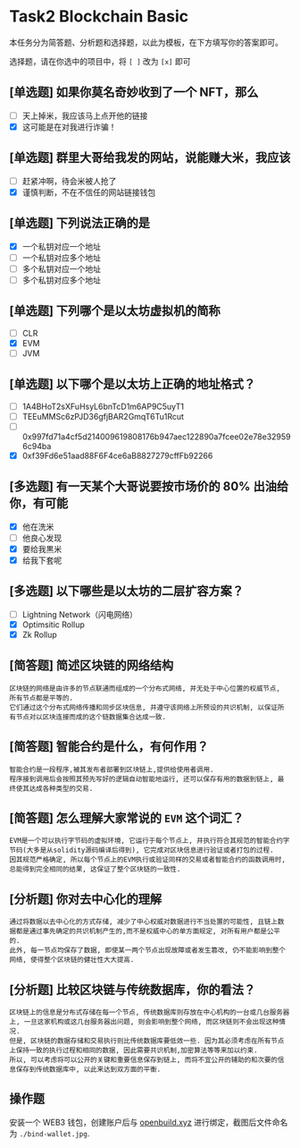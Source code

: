 # Task2 Blockchain Basic

本任务分为简答题、分析题和选择题，以此为模板，在下方填写你的答案即可。

选择题，请在你选中的项目中，将 `[ ]` 改为 `[x]` 即可

## [单选题] 如果你莫名奇妙收到了一个 NFT，那么

- [ ] 天上掉米，我应该马上点开他的链接
- [x] 这可能是在对我进行诈骗！

## [单选题] 群里大哥给我发的网站，说能赚大米，我应该

- [ ] 赶紧冲啊，待会米被人抢了
- [x] 谨慎判断，不在不信任的网站链接钱包

## [单选题] 下列说法正确的是

- [x] 一个私钥对应一个地址
- [ ] 一个私钥对应多个地址
- [ ] 多个私钥对应一个地址
- [ ] 多个私钥对应多个地址

## [单选题] 下列哪个是以太坊虚拟机的简称

- [ ] CLR
- [x] EVM
- [ ] JVM

## [单选题] 以下哪个是以太坊上正确的地址格式？

- [ ] 1A4BHoT2sXFuHsyL6bnTcD1m6AP9C5uyT1
- [ ] TEEuMMSc6zPJD36gfjBAR2GmqT6Tu1Rcut
- [ ] 0x997fd71a4cf5d214009619808176b947aec122890a7fcee02e78e329596c94ba
- [x] 0xf39Fd6e51aad88F6F4ce6aB8827279cffFb92266

## [多选题] 有一天某个大哥说要按市场价的 80% 出油给你，有可能

- [x] 他在洗米
- [ ] 他良心发现
- [x] 要给我黒米
- [x] 给我下套呢

## [多选题] 以下哪些是以太坊的二层扩容方案？

- [ ] Lightning Network（闪电网络）
- [x] Optimsitic Rollup
- [x] Zk Rollup

## [简答题] 简述区块链的网络结构

```
区块链的网络是由许多的节点联通而组成的一个分布式网络, 并无处于中心位置的权威节点, 所有节点都是平等的.  
它们通过这个分布式网络传播和同步区块信息, 并遵守该网络上所预设的共识机制, 以保证所有节点对以区块连接而成的这个链数据集合达成一致.
```

## [简答题] 智能合约是什么，有何作用？

```
智能合约是一段程序,被其发布者部署到区块链上,提供给使用者调用.  
程序接到调用后会按照其预先写好的逻辑自动智能地运行, 还可以保存有用的数据到链上, 最终使其达成各种类型的交易.
```

## [简答题] 怎么理解大家常说的 `EVM` 这个词汇？

```
EVM是一个可以执行字节码的虚拟环境, 它运行于每个节点上, 并执行符合其规范的智能合约字节码(大多是从solidity源码编译后得到), 它完成对区块信息进行验证或者打包的过程.  
因其规范严格确定, 所以每个节点上的EVM执行或验证同样的交易或者智能合约的函数调用时,总能得到完全相同的结果, 这保证了整个区块链的一致性.
```

## [分析题] 你对去中心化的理解

```
通过将数据以去中心化的方式存储, 减少了中心权威对数据进行不当处置的可能性, 且链上数据都是通过事先确定的共识机制产生的,而不是权威中心的单方面规定, 对所有用户都是公平的.  
此外, 每一节点均保存了数据, 即使某一两个节点出现故障或者发生篡改, 仍不能影响到整个网络, 使得整个区块链的健壮性大大提高.
```

## [分析题] 比较区块链与传统数据库，你的看法？

```
区块链上的信息是分布式存储在每一个节点, 传统数据库则存放在中心机构的一台或几台服务器上, 一旦这家机构或这几台服务器出问题, 则会影响到整个网络, 而区块链则不会出现这种情况.  
但是, 区块链的数据存储和交易执行则比传统数据库要低效一些. 因为其必须考虑在所有节点上保持一致的执行过程和相同的数据, 因此需要共识机制,加密算法等等来加以约束.  
所以, 可以考虑将可以公开的关键和重要信息保存到链上, 而将不宜公开的辅助的和次要的信息保存到传统数据库中, 以此来达到双方面的平衡.
```

## 操作题

安装一个 WEB3 钱包，创建账户后与 [openbuild.xyz](https://openbuild.xyz/profile) 进行绑定，截图后文件命名为 `./bind-wallet.jpg`.
